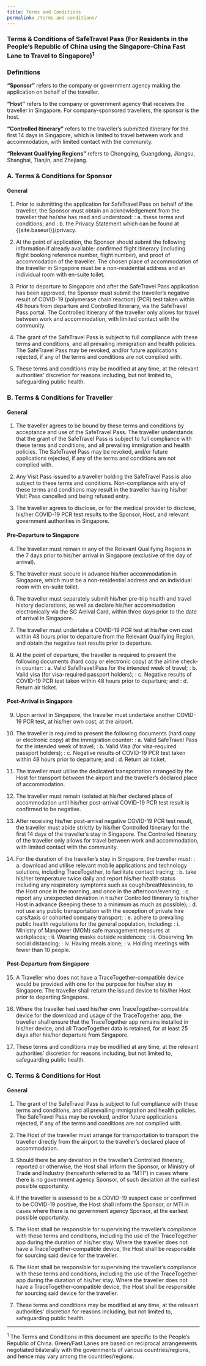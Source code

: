 ```yaml
---
title: Terms and Conditions
permalink: /terms-and-conditions/
---
```


### **Terms & Conditions of SafeTravel Pass (For Residents in the People’s Republic of China using the Singapore-China Fast Lane to Travel to Singapore)<sup>1</sup>**

### **Definitions**

**“Sponsor”** refers to the company or government agency making the application on behalf of the traveller.

**“Host”** refers to the company or government agency that receives the traveller in Singapore. For company-sponsored travellers, the sponsor is the host.

**“Controlled Itinerary”** refers to the traveller’s submitted itinerary for the first 14 days in Singapore, which is limited to travel between work and accommodation, with limited contact with the community.

**“Relevant Qualifying Regions”** refers to Chongqing, Guangdong, Jiangsu, Shanghai, Tianjin, and Zhejiang.

### **A. Terms & Conditions for Sponsor**

#### **General**

1. Prior to submitting the application for SafeTravel Pass on behalf of the traveller, the Sponsor must obtain an acknowledgement from the traveller that he/she has read and understood:
: a. these terms and conditions; and
: b. the Privacy Statement which can be found at {{site.baseurl}}/privacy.

2. At the point of application, the Sponsor should submit the following information if already available: confirmed flight itinerary (including flight booking reference number, flight number), and proof of accommodation of the traveller. The chosen place of accommodation of the traveller in Singapore must be a non-residential address and an individual room with en-suite toilet.

3. Prior to departure to Singapore and after the SafeTravel Pass application has been approved, the Sponsor must submit the traveller’s negative result of COVID-19 (polymerase chain reaction) (PCR) test taken within 48 hours from departure and Controlled Itinerary, via the SafeTravel Pass portal. The Controlled Itinerary of the traveller only allows for travel between work and accommodation, with limited contact with the community.

4. The grant of the SafeTravel Pass is subject to full compliance with these terms and conditions, and all prevailing immigration and health policies. The SafeTravel Pass may be revoked, and/or future applications rejected, if any of the terms and conditions are not complied with.

5. These terms and conditions may be modified at any time, at the relevant authorities’ discretion for reasons including, but not limited to, safeguarding public health.

### **B. Terms & Conditions for Traveller**

#### **General**

1. The traveller agrees to be bound by these terms and conditions by acceptance and use of the SafeTravel Pass. The traveller understands that the grant of the SafeTravel Pass is subject to full compliance with these terms and conditions, and all prevailing immigration and health policies. The SafeTravel Pass may be revoked, and/or future applications rejected, if any of the terms and conditions are not complied with.

2. Any Visit Pass issued to a traveller holding the SafeTravel Pass is also subject to these terms and conditions. Non-compliance with any of these terms and conditions may result in the traveller having his/her Visit Pass cancelled and being refused entry.

3. The traveller agrees to disclose, or for the medical provider to disclose, his/her COVID-19 PCR test results to the Sponsor, Host, and relevant government authorities in Singapore.

#### **Pre-Departure to Singapore**

4. The traveller must remain in any of the Relevant Qualifying Regions in the 7 days prior to his/her arrival in Singapore (exclusive of the day of arrival).

5. The traveller must secure in advance his/her accommodation in Singapore, which must be a non-residential address and an individual room with en-suite toilet.

6. The traveller must separately submit his/her pre-trip health and travel history declarations, as well as declare his/her accommodation electronically via the SG Arrival Card, within three days prior to the date of arrival in Singapore.

7. The traveller must undertake a COVID-19 PCR test at his/her own cost within 48 hours prior to departure from the Relevant Qualifying Region, and obtain the negative test results prior to departure.

8. At the point of departure, the traveller is required to present the following documents (hard copy or electronic copy) at the airline check-in counter:
: a. Valid SafeTravel Pass for the intended week of travel;
: b. Valid visa (for visa-required passport holders);
: c. Negative results of COVID-19 PCR test taken within 48 hours prior to departure; and
: d. Return air ticket.

#### **Post-Arrival in Singapore**

9. Upon arrival in Singapore, the traveller must undertake another COVID-19 PCR test, at his/her own cost, at the airport.

10. The traveller is required to present the following documents (hard copy or electronic copy) at the immigration counter:
: a. Valid SafeTravel Pass for the intended week of travel;
: b. Valid Visa (for visa-required passport holders);
: c. Negative results of COVID-19 PCR test taken within 48 hours prior to departure; and
: d. Return air ticket.

11. The traveller must utilise the dedicated transportation arranged by the Host for transport between the airport and the traveller’s declared place of accommodation.

12. The traveller must remain isolated at his/her declared place of accommodation until his/her post-arrival COVID-19 PCR test result is confirmed to be negative.

13. After receiving his/her post-arrival negative COVID-19 PCR test result, the traveller must abide strictly by his/her Controlled Itinerary for the first 14 days of the traveller’s stay in Singapore. The Controlled Itinerary of the traveller only allows for travel between work and accommodation, with limited contact with the community.

14. For the duration of the traveller’s stay in Singapore, the traveller must:
: a. download and utilise relevant mobile applications and technology solutions, including TraceTogether, to facilitate contact tracing;
: b. take his/her temperature twice daily and report his/her health status including any respiratory symptoms such as cough/breathlessness, to the Host once in the morning, and once in the afternoon/evening;
: c. report any unexpected deviation in his/her Controlled Itinerary to his/her Host in advance (keeping these to a minimum as much as possible);
: d. not use any public transportation with the exception of private hire cars/taxis or cohorted company transport;
: e. adhere to prevailing public health regulations for the general population, including:
  : i. Ministry of Manpower (MOM) safe management measures at workplaces;
  : ii. Wearing masks outside residences;
  : iii. Observing 1m social distancing;
  : iv. Having meals alone;
  : v. Holding meetings with fewer than 10 people.

#### **Post-Departure from Singapore**

15. A Traveller who does not have a TraceTogether-compatible device would be provided with one for the purpose for his/her stay in Singapore. The traveller shall return the issued device to his/her Host prior to departing Singapore.

16. Where the traveller had used his/her own TraceTogether-compatible device for the download and usage of the TraceTogether app, the traveller shall ensure that the TraceTogether app remains installed in his/her device, and all TraceTogether data is retained, for at least 25 days after his/her departure from Singapore.

17. These terms and conditions may be modified at any time, at the relevant authorities’ discretion for reasons including, but not limited to, safeguarding public health.

### **C. Terms & Conditions for Host**

#### **General**

1. The grant of the SafeTravel Pass is subject to full compliance with these terms and conditions, and all prevailing immigration and health policies. The SafeTravel Pass may be revoked, and/or future applications rejected, if any of the terms and conditions are not complied with.

2. The Host of the traveller must arrange for transportation to transport the traveller directly from the airport to the traveller’s declared place of accommodation.

3. Should there be any deviation in the traveller’s Controlled Itinerary, reported or otherwise, the Host shall inform the Sponsor, or Ministry of Trade and Industry (henceforth referred to as “MTI”) in cases where there is no government agency Sponsor, of such deviation at the earliest possible opportunity.

4. If the traveller is assessed to be a COVID-19 suspect case or confirmed to be COVID-19 positive, the Host shall inform the Sponsor, or MTI in cases where there is no government agency Sponsor, at the earliest possible opportunity.

5. The Host shall be responsible for supervising the traveller’s compliance with these terms and conditions, including the use of the TraceTogether app during the duration of his/her stay. Where the traveller does not have a TraceTogether-compatible device, the Host shall be responsible for sourcing said device for the traveller.

6. The Host shall be responsible for supervising the traveller’s compliance with these terms and conditions, including the use of the TraceTogether app during the duration of his/her stay. Where the traveller does not have a TraceTogether-compatible device, the Host shall be responsible for sourcing said device for the traveller.

7. These terms and conditions may be modified at any time, at the relevant authorities’ discretion for reasons including, but not limited to, safeguarding public health.

----

<sup>1</sup> The Terms and Conditions in this document are specific to the People’s Republic of China. Green/Fast Lanes are based on reciprocal arrangements negotiated bilaterally with the governments of various countries/regions, and hence may vary among the countries/regions.
